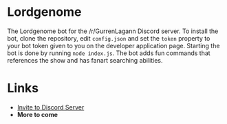 # Lordgenome

The Lordgenome bot for the /r/GurrenLagann Discord server. To install the bot, clone the repository, edit `config.json` and set the `token` property to your bot token given to you on the developer application page. Starting the bot is done by running `node index.js`. The bot adds fun commands that references the show and has fanart searching abilities.

# Links
* [Invite to Discord Server](https://discord.gg/u6mUjWJ)
* **More to come**
